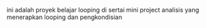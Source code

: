 ini adalah proyek belajar looping di sertai mini project analisis yang menerapkan looping dan pengkondisian
